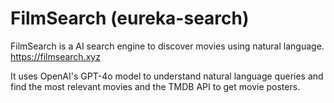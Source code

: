 # FilmSearch (eureka-search)

FilmSearch is a AI search engine to discover movies using natural language. https://filmsearch.xyz

It uses OpenAI's GPT-4o model to understand natural language queries and find the most relevant movies and the TMDB API to get movie posters.

